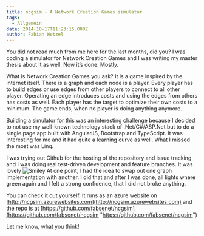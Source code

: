 ```yaml
---
title: ncgsim - A Network Creation Games simulator
tags:
  - Allgemein
date: 2014-10-17T11:23:15.000Z
author: Fabian Wetzel
---
```


You did not read much from me here for the last months, did you? I was coding a simulator for Network Creation Games and I was writing my master thesis about it as well. Now it’s done. Mostly.

What is Network Creation Games you ask? It is a game inspired by the internet itself. There is a graph and each node is a player. Every player has to build edges or use edges from other players to connect to all other player. Operating an edge introduces costs and using the edges from others has costs as well. Each player has the target to optimize their own costs to a minimum. The game ends, when no player is doing anything anymore.

Building a simulator for this was an interesting challenge because I decided to not use my well-known technology stack of .Net/C#/ASP.Net but to do a single page app built with AngularJS, Bootstrap and TypeScript. It was interesting for me and it had quite a learning curve as well. What I missed the most was Linq.

I was trying out Github for the hosting of the repository and issue tracking and I was doing real test-driven development and feature branches. It was lovely ![Smiley](https://az275061.vo.msecnd.net/blogmedia/2014/10/wlEmoticon-smile.png) At one point, I had the idea to swap out one graph implementation with another. I did that and after I was done, all lights where green again and I felt a strong confidence, that I did not broke anything.

You can check it out yourself. It runs as an azure website on [http://ncgsim.azurewebsites.com](http://ncgsim.azurewebsites.com) and the repo is at [https://github.com/fabsenet/ncgsim](https://github.com/fabsenet/ncgsim "https://github.com/fabsenet/ncgsim")

Let me know, what you think!


